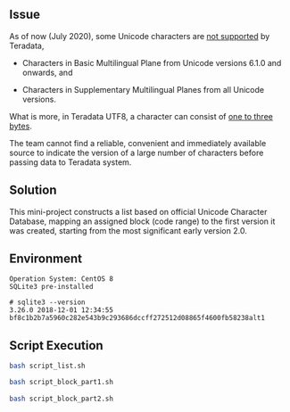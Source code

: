 
## Issue 
 
As of now (July 2020), some Unicode characters are [not supported](https://docs.teradata.com/reader/1Ms8rWHdBhcwr0PzwAWcDw/4RotpZHfnWvB674Awg0RNA "Charactersrs other than Unicode Basic Multilingual Plane version 6.0") by Teradata, 

* Characters in Basic Multilingual Plane from Unicode versions 6.1.0 and onwards, and

* Characters in Supplementary Multilingual Planes from all Unicode versions. 

What is more, in Teradata UTF8, a character can consist of [one to three bytes](https://docs.teradata.com/reader/yKxpuYv1DGjVp_g62SgwBw/QwK6iAOuWMlLNZivGR5Yxw "Limitations in UTF8 support").
 
The team cannot find a reliable, convenient and immediately available source to indicate the version of a large number of characters before passing data to Teradata system. 

## Solution 
 
This mini-project constructs a list based on official Unicode Character Database, mapping an assigned block (code range) to the first version it was created, starting from the most significant early version 2.0. 

## Environment 
 
```
Operation System: CentOS 8
SQLite3 pre-installed
```

```
# sqlite3 --version
3.26.0 2018-12-01 12:34:55 bf8c1b2b7a5960c282e543b9c293686dccff272512d08865f4600fb58238alt1

```

## Script Execution

```bash
bash script_list.sh

bash script_block_part1.sh
 
bash script_block_part2.sh

```
